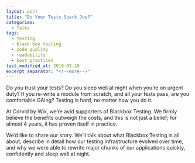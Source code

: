 ```yaml
---
layout: post
title: "Do Your Tests Spark Joy?"
categories:
  - Talks
tags:
  - testing
  - black box testing
  - code quality
  - readability
  - best practices
last_modified_at: 2019-09-10
excerpt_separator: "<!--more-->"
---
```


Do you trust your tests? Do you sleep well at night when you’re on urgent duty? If you re-write a module from scratch, and all your tests pass, are you comfortable GAing? Testing is hard, no matter how you do it.

At Corvid by Wix, we’re avid supporters of Blackbox Testing. We firmly believe the benefits outweigh the costs, and this is not just a belief; for almost 4 years, it has proven itself in practice. 

We’d like to share our story. We’ll talk about what Blackbox Testing is all about, describe in detail how our testing infrastructure evolved over time, and why we were able to rewrite major chunks of our applications quickly, confidently and sleep well at night.




